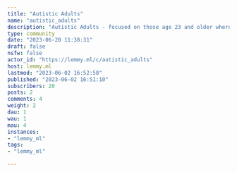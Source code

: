 ```yaml
---
title: "Autistic Adults" 
name: "autistic_adults"
description: "Autistic Adults - focused on those age 23 and older where the individual person has left the organized structure of school or military and is dealing with autism in adulthood. Autism Spectrum Disorder (ASD) in adulthood."
type: community
date: "2023-06-20 11:38:31"
draft: false
nsfw: false
actor_id: "https://lemmy.ml/c/autistic_adults"
host: lemmy.ml
lastmod: "2023-06-02 16:52:58"
published: "2023-06-02 16:51:10"
subscribers: 20
posts: 2
comments: 4
weight: 2
dau: 1
wau: 1
mau: 4
instances:
- "lemmy_ml"
tags: 
- "lemmy_ml"

---
```

